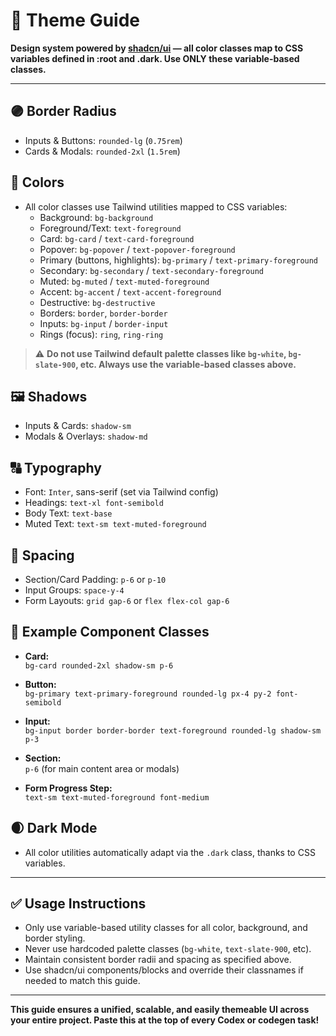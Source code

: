 # 🎨 Theme Guide

**Design system powered by [shadcn/ui](https://ui.shadcn.com) — all color classes map to CSS variables defined in :root and .dark. Use ONLY these variable-based classes.**

---

## 🟣 Border Radius

- Inputs & Buttons: `rounded-lg` (`0.75rem`)
- Cards & Modals: `rounded-2xl` (`1.5rem`)

## 🎨 Colors

- All color classes use Tailwind utilities mapped to CSS variables:
    - Background: `bg-background`
    - Foreground/Text: `text-foreground`
    - Card: `bg-card` / `text-card-foreground`
    - Popover: `bg-popover` / `text-popover-foreground`
    - Primary (buttons, highlights): `bg-primary` / `text-primary-foreground`
    - Secondary: `bg-secondary` / `text-secondary-foreground`
    - Muted: `bg-muted` / `text-muted-foreground`
    - Accent: `bg-accent` / `text-accent-foreground`
    - Destructive: `bg-destructive`
    - Borders: `border`, `border-border`
    - Inputs: `bg-input` / `border-input`
    - Rings (focus): `ring`, `ring-ring`

> ⚠️ **Do not use Tailwind default palette classes like `bg-white`, `bg-slate-900`, etc. Always use the variable-based classes above.**

## 🖼️ Shadows

- Inputs & Cards: `shadow-sm`
- Modals & Overlays: `shadow-md`

## 🔠 Typography

- Font: `Inter`, sans-serif (set via Tailwind config)
- Headings: `text-xl font-semibold`
- Body Text: `text-base`
- Muted Text: `text-sm text-muted-foreground`

## 📐 Spacing

- Section/Card Padding: `p-6` or `p-10`
- Input Groups: `space-y-4`
- Form Layouts: `grid gap-6` or `flex flex-col gap-6`

## 🧩 Example Component Classes

- **Card:**  
  `bg-card rounded-2xl shadow-sm p-6`

- **Button:**  
  `bg-primary text-primary-foreground rounded-lg px-4 py-2 font-semibold`

- **Input:**  
  `bg-input border border-border text-foreground rounded-lg shadow-sm p-3`

- **Section:**  
  `p-6` (for main content area or modals)

- **Form Progress Step:**  
  `text-sm text-muted-foreground font-medium`

## 🌒 Dark Mode

- All color utilities automatically adapt via the `.dark` class, thanks to CSS variables.

---

## ✅ **Usage Instructions**

- Only use variable-based utility classes for all color, background, and border styling.
- Never use hardcoded palette classes (`bg-white`, `text-slate-900`, etc).
- Maintain consistent border radii and spacing as specified above.
- Use shadcn/ui components/blocks and override their classnames if needed to match this guide.

---

**This guide ensures a unified, scalable, and easily themeable UI across your entire project. Paste this at the top of every Codex or codegen task!**
